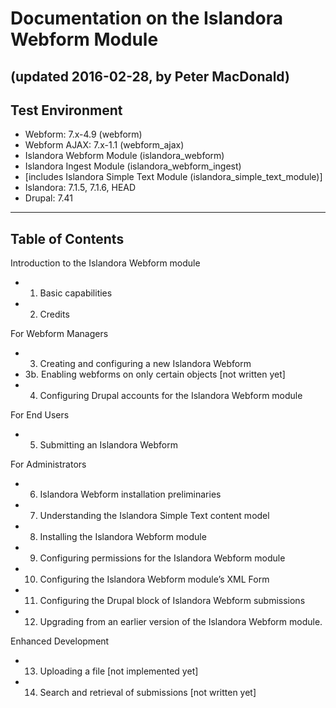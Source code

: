 # Documentation on the Islandora Webform Module
## (updated 2016-02-28, by Peter MacDonald)

## Test Environment
* Webform: 7.x-4.9 (webform)
* Webform AJAX: 7.x-1.1 (webform_ajax)
* Islandora Webform Module (islandora_webform)
* Islandora Ingest Module (islandora_webform_ingest)
* [includes Islandora Simple Text Module (islandora_simple_text_module)]
* Islandora: 7.1.5, 7.1.6, HEAD
* Drupal: 7.41

* * * 

## Table of Contents

Introduction to the Islandora Webform module
* 1. Basic capabilities
* 2. Credits

For Webform Managers
* 3. Creating and configuring a new Islandora Webform
* 3b. Enabling webforms on only certain objects [not written yet]
* 4. Configuring Drupal accounts for the Islandora Webform module

For End Users
* 5. Submitting an Islandora Webform

For Administrators
* 6. Islandora Webform installation preliminaries
* 7. Understanding the Islandora Simple Text content model
* 8. Installing the Islandora Webform module
* 9. Configuring permissions for the Islandora Webform module
* 10. Configuring the Islandora Webform module’s XML Form
* 11. Configuring the Drupal block of Islandora Webform submissions
* 12. Upgrading from an earlier version of the Islandora Webform module.

Enhanced Development
* 13. Uploading a file [not implemented yet]
* 14. Search and retrieval of submissions [not written yet]
